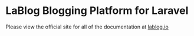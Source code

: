 LaBlog Blogging Platform for Laravel
====================================

Please view the official site for all of the documentation at [lablog.io](http://lablog.io)